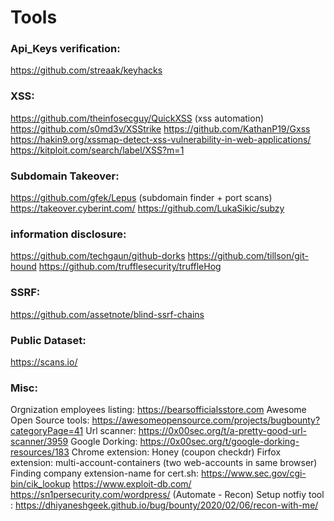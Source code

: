 # Tools

### Api_Keys verification:
https://github.com/streaak/keyhacks

### XSS:
https://github.com/theinfosecguy/QuickXSS (xss automation)
https://github.com/s0md3v/XSStrike
https://github.com/KathanP19/Gxss
https://hakin9.org/xssmap-detect-xss-vulnerability-in-web-applications/
https://kitploit.com/search/label/XSS?m=1

### Subdomain Takeover:
https://github.com/gfek/Lepus (subdomain finder + port scans)
https://takeover.cyberint.com/
https://github.com/LukaSikic/subzy

### information disclosure:
https://github.com/techgaun/github-dorks
https://github.com/tillson/git-hound
https://github.com/trufflesecurity/truffleHog

### SSRF:
https://github.com/assetnote/blind-ssrf-chains

### Public Dataset:
https://scans.io/

### Misc:
Orgnization employees listing: https://bearsofficialsstore.com
Awesome Open Source tools: https://awesomeopensource.com/projects/bugbounty?categoryPage=41
Url scanner: https://0x00sec.org/t/a-pretty-good-url-scanner/3959
Google Dorking: https://0x00sec.org/t/google-dorking-resources/183
Chrome extension: Honey (coupon checkdr)
Firfox extension: multi-account-containers (two web-accounts in same browser)
Finding company extension-name for cert.sh: https://www.sec.gov/cgi-bin/cik_lookup
https://www.exploit-db.com/
https://sn1persecurity.com/wordpress/ (Automate - Recon)
Setup notfiy tool : https://dhiyaneshgeek.github.io/bug/bounty/2020/02/06/recon-with-me/